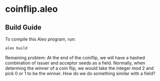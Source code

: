 # coinflip.aleo

## Build Guide

To compile this Aleo program, run:
```bash
aleo build
```


Remaining problem:
At the end of the coinflip, we will have a hashed combination of issuer and acceptor seeds as a field. Normally, when determing the winner of a coin flip, we would take the integer mod 2 and pick 0 or 1 to be the winner. How do we do something similar with a field?
